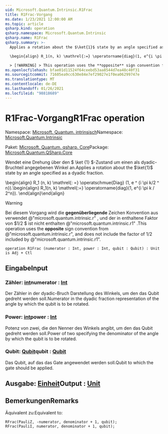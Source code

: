 ```yaml
---
uid: Microsoft.Quantum.Intrinsic.R1Frac
title: R1Frac-Vorgang
ms.date: 1/23/2021 12:00:00 AM
ms.topic: article
qsharp.kind: operation
qsharp.namespace: Microsoft.Quantum.Intrinsic
qsharp.name: R1Frac
qsharp.summary: >-
  Applies a rotation about the $\ket{1}$ state by an angle specified as a dyadic fraction.

  \begin{align} R_1(n, k) \mathrel{:=} \operatorname{diag}(1, e^{i \pi k / 2^n}). \end{align}

  > [!WARNING] > This operation uses the **opposite** sign convention from > @"microsoft.quantum.intrinsic.r", and does not include the > factor of $1/ 2$ included by @"microsoft.quantum.intrinsic.r1".
ms.openlocfilehash: bfae01d11524f64ceebd53aa8544d7ea48c40f31
ms.sourcegitcommit: 71605ea9cc630e84e7ef29027e1f0ea06299747e
ms.translationtype: MT
ms.contentlocale: de-DE
ms.lasthandoff: 01/26/2021
ms.locfileid: "98818689"
---
```

# <a name="r1frac-operation"></a><span data-ttu-id="ca8e6-102">R1Frac-Vorgang</span><span class="sxs-lookup"><span data-stu-id="ca8e6-102">R1Frac operation</span></span>

<span data-ttu-id="ca8e6-103">Namespace: [Microsoft. Quantum. intrinsisch](xref:Microsoft.Quantum.Intrinsic)</span><span class="sxs-lookup"><span data-stu-id="ca8e6-103">Namespace: [Microsoft.Quantum.Intrinsic](xref:Microsoft.Quantum.Intrinsic)</span></span>

<span data-ttu-id="ca8e6-104">Paket: [Microsoft. Quantum. qsharp. Core](https://nuget.org/packages/Microsoft.Quantum.QSharp.Core)</span><span class="sxs-lookup"><span data-stu-id="ca8e6-104">Package: [Microsoft.Quantum.QSharp.Core](https://nuget.org/packages/Microsoft.Quantum.QSharp.Core)</span></span>


<span data-ttu-id="ca8e6-105">Wendet eine Drehung über den $ \ket {1} $-Zustand um einen als dyadic-Bruchteil angegebenen Winkel an.</span><span class="sxs-lookup"><span data-stu-id="ca8e6-105">Applies a rotation about the $\ket{1}$ state by an angle specified as a dyadic fraction.</span></span>

<span data-ttu-id="ca8e6-106">\begin{align} R_1 (n, k) \mathrel{: =} \operatschmue{Diag} (1, e ^ {i \pi k/2 ^ n}).</span><span class="sxs-lookup"><span data-stu-id="ca8e6-106">\begin{align} R_1(n, k) \mathrel{:=} \operatorname{diag}(1, e^{i \pi k / 2^n}).</span></span>
<span data-ttu-id="ca8e6-107">\end{align}</span><span class="sxs-lookup"><span data-stu-id="ca8e6-107">\end{align}</span></span>

> [!WARNING]
> <span data-ttu-id="ca8e6-108">Bei diesem Vorgang wird die **gegenüberliegende** Zeichen Konvention aus verwendet @"microsoft.quantum.intrinsic.r" , und der in enthaltene Faktor von $1/2 $ ist nicht enthalten @"microsoft.quantum.intrinsic.r1" .</span><span class="sxs-lookup"><span data-stu-id="ca8e6-108">This operation uses the **opposite** sign convention from @"microsoft.quantum.intrinsic.r", and does not include the factor of $1/ 2$ included by @"microsoft.quantum.intrinsic.r1".</span></span>

```qsharp
operation R1Frac (numerator : Int, power : Int, qubit : Qubit) : Unit is Adj + Ctl
```


## <a name="input"></a><span data-ttu-id="ca8e6-109">Eingabe</span><span class="sxs-lookup"><span data-stu-id="ca8e6-109">Input</span></span>

### <a name="numerator--int"></a><span data-ttu-id="ca8e6-110">Zähler: [int](xref:microsoft.quantum.lang-ref.int)</span><span class="sxs-lookup"><span data-stu-id="ca8e6-110">numerator : [Int](xref:microsoft.quantum.lang-ref.int)</span></span>

<span data-ttu-id="ca8e6-111">Der Zähler in der dyadic-Bruch Darstellung des Winkels, um den das Qubit gedreht werden soll.</span><span class="sxs-lookup"><span data-stu-id="ca8e6-111">Numerator in the dyadic fraction representation of the angle by which the qubit is to be rotated.</span></span>


### <a name="power--int"></a><span data-ttu-id="ca8e6-112">Power: [int](xref:microsoft.quantum.lang-ref.int)</span><span class="sxs-lookup"><span data-stu-id="ca8e6-112">power : [Int](xref:microsoft.quantum.lang-ref.int)</span></span>

<span data-ttu-id="ca8e6-113">Potenz von zwei, die den Nenner des Winkels angibt, um den das Qubit gedreht werden soll.</span><span class="sxs-lookup"><span data-stu-id="ca8e6-113">Power of two specifying the denominator of the angle by which the qubit is to be rotated.</span></span>


### <a name="qubit--qubit"></a><span data-ttu-id="ca8e6-114">Qubit: [Qubit](xref:microsoft.quantum.lang-ref.qubit)</span><span class="sxs-lookup"><span data-stu-id="ca8e6-114">qubit : [Qubit](xref:microsoft.quantum.lang-ref.qubit)</span></span>

<span data-ttu-id="ca8e6-115">Das Qubit, auf das das Gate angewendet werden soll.</span><span class="sxs-lookup"><span data-stu-id="ca8e6-115">Qubit to which the gate should be applied.</span></span>



## <a name="output--unit"></a><span data-ttu-id="ca8e6-116">Ausgabe: [Einheit](xref:microsoft.quantum.lang-ref.unit)</span><span class="sxs-lookup"><span data-stu-id="ca8e6-116">Output : [Unit](xref:microsoft.quantum.lang-ref.unit)</span></span>



## <a name="remarks"></a><span data-ttu-id="ca8e6-117">Bemerkungen</span><span class="sxs-lookup"><span data-stu-id="ca8e6-117">Remarks</span></span>

<span data-ttu-id="ca8e6-118">Äquivalent zu:</span><span class="sxs-lookup"><span data-stu-id="ca8e6-118">Equivalent to:</span></span>

```qsharp
RFrac(PauliZ, -numerator, denominator + 1, qubit);
RFrac(PauliI, numerator, denominator + 1, qubit);
```